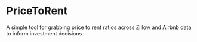 # PriceToRent
A simple tool for grabbing price to rent ratios across Zillow and Airbnb data to inform investment decisions
